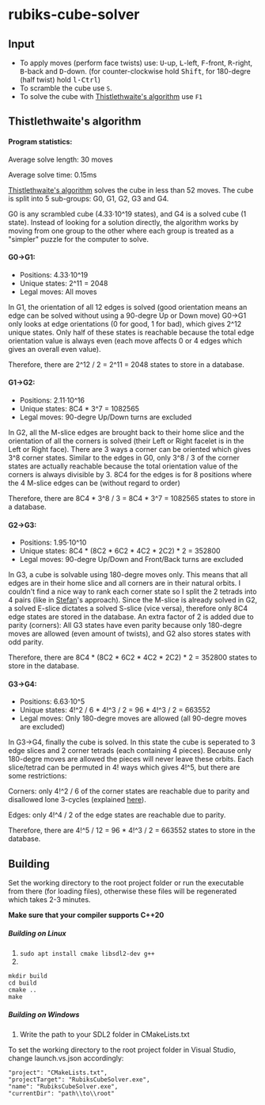 # rubiks-cube-solver

## Input
- To apply moves (perform face twists) use: <kbd>U</kbd>-up, <kbd>L</kbd>-left, <kbd>F</kbd>-front, <kbd>R</kbd>-right, <kbd>B</kbd>-back and <kbd>D</kbd>-down.
  (for counter-clockwise hold <kbd>Shift</kbd>, for 180-degre (half twist) hold <kbd>l-Ctrl</kbd>)
- To scramble the cube use `S`.
- To solve the cube with [Thistlethwaite's algorithm](https://www.jaapsch.net/puzzles/thistle.htm) use `F1`

## Thistlethwaite's algorithm
#### Program statistics:
Average solve length: 30 moves

Average solve time: 0.15ms

[Thistlethwaite's algorithm](https://www.jaapsch.net/puzzles/thistle.htm) solves the cube in less than 52 moves.
The cube is split into 5 sub-groups: G0, G1, G2, G3 and G4.


G0 is any scrambled cube (4.33·10^19 states), and G4 is a solved cube (1 state).
Instead of looking for a solution directly, the algorithm works by moving from one group to the other where each group
is treated as a "simpler" puzzle for the computer to solve.

#### G0->G1:
- Positions: 4.33·10^19
- Unique states: 2^11 = 2048
- Legal moves: All moves

In G1, the orientation of all 12 edges is solved (good orientation means an edge can be solved without using a 90-degre Up or Down move)
G0->G1 only looks at edge orientations (0 for good, 1 for bad), which gives 2^12 unique states. Only half of these states is reachable because
the total edge orientation value is always even (each move affects 0 or 4 edges which gives an overall even value).

Therefore, there are  2^12 / 2 = 2^11 = 2048 states to store in a database.
#### G1->G2:
- Positions: 2.11·10^16
- Unique states: 8C4 * 3^7 = 1082565
- Legal moves: 90-degre Up/Down turns are excluded

In G2, all the M-slice edges are brought back to their home slice and the orientation of all the corners is solved (their Left or Right facelet is in the Left or Right face). There are 3 ways a corner can be oriented which gives 3^8 corner states. Similar to the edges in G0, only 3^8 / 3 of the corner states are actually reachable because the total orientation value of the corners is always divisible by 3. 8C4 for the edges is for 8 positions where the 4 M-slice edges can be (without regard to order)

Therefore, there are 8C4 * 3^8 / 3 = 8C4 * 3^7 = 1082565 states to store in a database.
#### G2->G3:
- Positions: 1.95·10^10
- Unique states: 8C4 * (8C2 * 6C2 * 4C2 * 2C2) * 2 = 352800
- Legal moves: 90-degre Up/Down and Front/Back turns are excluded

In G3, a cube is solvable using 180-degre moves only. This means that all edges are in their home slice and all corners are in their natural orbits.
I couldn't find a nice way to rank each corner state so I split the 2 tetrads into 4 pairs (like in [Stefan](https://tomas.rokicki.com/cubecontest/stefan1.txt)'s approach).
Since the M-slice is already solved in G2, a solved E-slice dictates a solved S-slice (vice versa), therefore only 8C4 edge states are stored in the database.
An extra factor of 2 is added due to parity (corners): All G3 states have even parity because only 180-degre moves are allowed (even amount of twists), and G2 also stores states with odd parity.

Therefore, there are 8C4 * (8C2 * 6C2 * 4C2 * 2C2) * 2 = 352800 states to store in the database.
#### G3->G4:
- Positions: 6.63·10^5
- Unique states: 4!^2 / 6 * 4!^3 / 2 = 96 * 4!^3 / 2 = 663552
- Legal moves: Only 180-degre moves are allowed (all 90-degre moves are excluded)

In G3->G4, finally the cube is solved. In this state the cube is seperated to 3 edge slices and 2 corner tetrads (each containing 4 pieces). Because only 180-degre moves are allowed the
pieces will never leave these orbits. Each slice/tetrad can be permuted in 4! ways which gives 4!^5, but there are some restrictions:

Corners: only 4!^2 / 6 of the corner states are reachable due to parity and disallowed lone 3-cycles (explained [here](https://puzzling.stackexchange.com/questions/5402/what-is-the-meaning-of-a-tetrad-twist-in-thistlethwaites-algorithm)).

Edges: only 4!^4 / 2 of the edge states are reachable due to parity.

Therefore, there are 4!^5 / 12 = 96 * 4!^3 / 2 = 663552 states to store in the database.

## Building
Set the working directory to the root project folder or run the executable from there (for loading files), otherwise these files will be regenerated which takes 2-3 minutes.

**Make sure that your compiler supports C++20**

##### Building on Linux
1. `sudo apt install cmake libsdl2-dev g++`
2.
```
mkdir build
cd build
cmake ..
make
```

##### Building on Windows
1. Write the path to your SDL2 folder in CMakeLists.txt

To set the working directory to the root project folder in Visual Studio, change launch.vs.json accordingly:
```
"project": "CMakeLists.txt",
"projectTarget": "RubiksCubeSolver.exe",
"name": "RubiksCubeSolver.exe",
"currentDir": "path\\to\\root"
```


